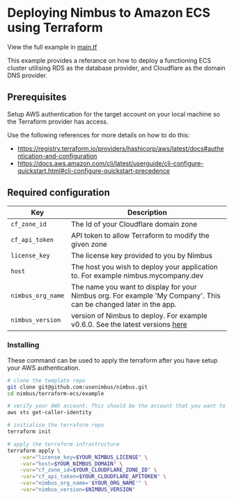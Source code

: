 # Deploying Nimbus to Amazon ECS using Terraform

View the full example in [main.tf](./main.tf)

This example provides a referance on how to deploy a functioning ECS cluster utilising RDS as the database provider, and Cloudflare as the domain DNS provider.

## Prerequisites

Setup AWS authentication for the target account on your local machine so the Terraform provider has access.

Use the following references for more details on how to do this:
- https://registry.terraform.io/providers/hashicorp/aws/latest/docs#authentication-and-configuration
- https://docs.aws.amazon.com/cli/latest/userguide/cli-configure-quickstart.html#cli-configure-quickstart-precedence


## Required configuration

| Key               | Description                                                                                                                   |
| ----------------- | ----------------------------------------------------------------------------------------------------------------------------- |
| `cf_zone_id`      | The Id of your Cloudflare domain zone                                                                                         |
| `cf_api_token`    | API token to allow Terraform to modify the given zone                                                                         |
| `license_key`     | The license key provided to you by Nimbus                                                                                     |
| `host`            | The host you wish to deploy your application to. For example nimbus.mycompany.dev                                             |
| `nimbus_org_name` | The name you want to display for your Nimbus org. For example 'My Company'. This can be changed later in the app.             |
| `nimbus_version`  | version of Nimbus to deploy. For example v0.6.0. See the latest versions [here](https://github.com/usenimbus/nimbus/releases) |



### Installing

These command can be used to apply the terraform after you have setup your AWS authentication.

```bash
# clone the template repo
git clone git@github.com:usenimbus/nimbus.git
cd nimbus/terraform-ecs/example

# verify your AWS account. This should be the account that you want to deploy Nimbus to
aws sts get-caller-identity

# initialise the terraform repo
terraform init

# apply the terraform infrastructure
terraform apply \
    -var="license_key=$YOUR_NIMBUS_LICENSE" \
    -var="host=$YOUR_NIMBUS_DOMAIN" \
    -var="cf_zone_id=$YOUR_CLOUDFLARE_ZONE_ID" \
    -var="cf_api_token=$YOUR_CLOUDFLARE_APITOKEN" \
    -var="nimbus_org_name='$YOUR_ORG_NAME'" \
    -var="nimbus_version=$NIMBUS_VERSION"
```